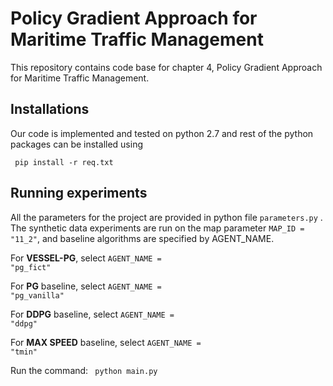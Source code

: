 # Policy Gradient Approach for Maritime Traffic Management
This repository contains code base for chapter 4, Policy Gradient Approach for Maritime Traffic Management.

## Installations

Our code is implemented and tested on python 2.7 and rest of the python packages can be installed using 

<code> pip install -r req.txt </code>

## Running experiments

All the parameters for the project are provided in python file <code>parameters.py</code> . The synthetic data experiments are run on the map parameter <code>MAP_ID = "11_2"</code>,  and baseline algorithms are specified by AGENT_NAME.

For **VESSEL-PG**, select <code>AGENT_NAME = "pg_fict"</code>

For **PG** baseline, select  <code>AGENT_NAME = "pg_vanilla"</code>

For **DDPG** baseline, select  <code>AGENT_NAME = "ddpg"</code>

For **MAX SPEED** baseline, select  <code>AGENT_NAME = "tmin"</code>

Run the command: <code> python main.py</code>



